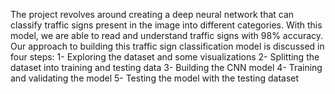The project revolves around creating a deep neural network that can classify traffic signs present in the image into different categories. 
With this model, we are able to read and understand traffic signs with 98% accuracy. Our approach to building this traffic sign classification model is discussed in four steps:                     1- Exploring the dataset and some visualizations
2- Splitting the dataset into training and testing data
3- Building the CNN model
4- Training and validating the model
5- Testing the model with the testing dataset
